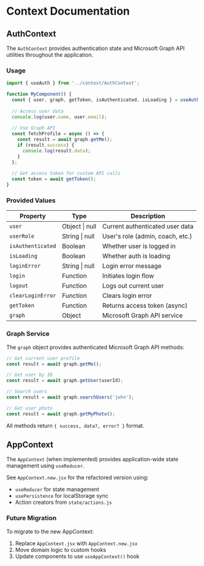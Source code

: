 # Context Documentation

## AuthContext

The `AuthContext` provides authentication state and Microsoft Graph API utilities throughout the application.

### Usage

```javascript
import { useAuth } from '../context/AuthContext';

function MyComponent() {
  const { user, graph, getToken, isAuthenticated, isLoading } = useAuth();
  
  // Access user data
  console.log(user.name, user.email);
  
  // Use Graph API
  const fetchProfile = async () => {
    const result = await graph.getMe();
    if (result.success) {
      console.log(result.data);
    }
  };
  
  // Get access token for custom API calls
  const token = await getToken();
}
```

### Provided Values

| Property | Type | Description |
|----------|------|-------------|
| `user` | Object \| null | Current authenticated user data |
| `userRole` | String \| null | User's role (admin, coach, etc.) |
| `isAuthenticated` | Boolean | Whether user is logged in |
| `isLoading` | Boolean | Whether auth is loading |
| `loginError` | String \| null | Login error message |
| `login` | Function | Initiates login flow |
| `logout` | Function | Logs out current user |
| `clearLoginError` | Function | Clears login error |
| `getToken` | Function | Returns access token (async) |
| `graph` | Object | Microsoft Graph API service |

### Graph Service

The `graph` object provides authenticated Microsoft Graph API methods:

```javascript
// Get current user profile
const result = await graph.getMe();

// Get user by ID
const result = await graph.getUser(userId);

// Search users
const result = await graph.searchUsers('john');

// Get user photo
const result = await graph.getMyPhoto();
```

All methods return `{ success, data?, error? }` format.

## AppContext

The `AppContext` (when implemented) provides application-wide state management using `useReducer`.

See `AppContext.new.jsx` for the refactored version using:
- `useReducer` for state management
- `usePersistence` for localStorage sync
- Action creators from `state/actions.js`

### Future Migration

To migrate to the new AppContext:
1. Replace `AppContext.jsx` with `AppContext.new.jsx`
2. Move domain logic to custom hooks
3. Update components to use `useAppContext()` hook

